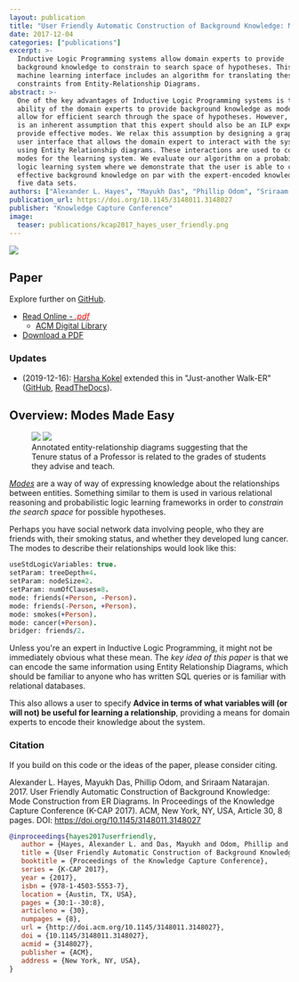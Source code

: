 ```yaml
---
layout: publication
title: "User Friendly Automatic Construction of Background Knowledge: Mode Construction from ER Diagrams"
date: 2017-12-04
categories: ["publications"]
excerpt: >-
  Inductive Logic Programming systems allow domain experts to provide
  background knowledge to constrain to search space of hypotheses. This
  machine learning interface includes an algorithm for translating these
  constraints from Entity-Relationship Diagrams.
abstract: >-
  One of the key advantages of Inductive Logic Programming systems is the
  ability of the domain experts to provide background knowledge as modes that
  allow for efficient search through the space of hypotheses. However, there
  is an inherent assumption that this expert should also be an ILP expert to
  provide effective modes. We relax this assumption by designing a graphical
  user interface that allows the domain expert to interact with the system
  using Entity Relationship diagrams. These interactions are used to construct
  modes for the learning system. We evaluate our algorithm on a probabilistic
  logic learning system where we demonstrate that the user is able to construct
  effective background knowledge on par with the expert-encoded knowledge on
  five data sets.
authors: ["Alexander L. Hayes", "Mayukh Das", "Phillip Odom", "Sriraam Natarajan"]
publication_url: https://doi.org/10.1145/3148011.3148027
publisher: "Knowledge Capture Conference"
image:
  teaser: publications/kcap2017_hayes_user_friendly.png
---
```


[![](https://img.shields.io/badge/DOI-10.1145%2F3148011.3148027-blue)](https://doi.org/10.1145/3148011.3148027)

## Paper

Explore further on [GitHub](https://github.com/hayesall/Walk-ER/).

- [Read Online - <i style="color: red" class="icons fa fa-file"> .pdf</i>](/publications/construction-background-knowledge.pdf)
  - [ACM Digital Library](https://dl.acm.org/citation.cfm?doid=3148011.3148027)
- [Download a PDF](https://github.com/hayesall/Walk-ER/raw/master/TeX_src/UserFriendlyAutomatedConstructionOfBackgroundKnowledge.pdf)

### Updates

- (2019-12-16): [Harsha Kokel](http://utdallas.edu/~hkokel/) extended this in
  "Just-another Walk-ER"
  ([GitHub](https://github.com/harshakokel/JA-Walk-ER),
  [ReadTheDocs](https://ja-walk-er.readthedocs.io/en/latest/index.html)).

## Overview: Modes Made Easy

<figure class="half">
  <img src="https://raw.githubusercontent.com/starling-lab/Walk-ER/master/TeX_src/images/baseERD2.png" />
  <img class="faded faded-bottom" src="https://raw.githubusercontent.com/starling-lab/Walk-ER/master/TeX_src/images/baseERD2directed.png" />
  <figcaption>
    Annotated entity-relationship diagrams suggesting that the Tenure status of a Professor is related to the grades of students they advise and teach.
  </figcaption>
</figure>

[*Modes*](https://en.wikipedia.org/wiki/Prolog#Modes) are a way of way of
expressing knowledge about the relationships
between entities. Something similar to them is used in various relational
reasoning and probabilistic logic learning frameworks in order to
*constrain the search space* for possible hypotheses.

Perhaps you have social network data involving people, who they are friends
with, their smoking status, and whether they developed lung cancer. The
modes to describe their relationships would look like this:

```prolog
useStdLogicVariables: true.
setParam: treeDepth=4.
setParam: nodeSize=2.
setParam: numOfClauses=8.
mode: friends(+Person, -Person).
mode: friends(-Person, +Person).
mode: smokes(+Person).
mode: cancer(+Person).
bridger: friends/2.
```

Unless you're an expert in Inductive Logic Programming, it might not be
immediately obvious what these mean. The *key idea of this paper* is that
we can encode the same information using Entity Relationship Diagrams,
which should be familiar to anyone who has written SQL queries or is familiar
with relational databases.

This also allows a user to specify **Advice in terms of what variables will
(or will not) be useful for learning a relationship**, providing a means for
domain experts to encode their knowledge about the system.

### Citation

If you build on this code or the ideas of the paper, please consider citing.

Alexander L. Hayes, Mayukh Das, Phillip Odom, and Sriraam Natarajan. 2017.
User Friendly Automatic Construction of Background Knowledge: Mode Construction
from ER Diagrams. In Proceedings of the Knowledge Capture Conference
(K-CAP 2017). ACM, New York, NY, USA, Article 30, 8 pages.
DOI: https://doi.org/10.1145/3148011.3148027

```bibtex
@inproceedings{hayes2017userfriendly,
   author = {Hayes, Alexander L. and Das, Mayukh and Odom, Phillip and Natarajan, Sriraam},
   title = {User Friendly Automatic Construction of Background Knowledge: Mode Construction from ER Diagrams},
   booktitle = {Proceedings of the Knowledge Capture Conference},
   series = {K-CAP 2017},
   year = {2017},
   isbn = {978-1-4503-5553-7},
   location = {Austin, TX, USA},
   pages = {30:1--30:8},
   articleno = {30},
   numpages = {8},
   url = {http://doi.acm.org/10.1145/3148011.3148027},
   doi = {10.1145/3148011.3148027},
   acmid = {3148027},
   publisher = {ACM},
   address = {New York, NY, USA},
}
```
